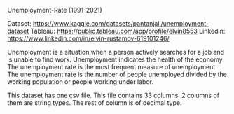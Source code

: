 Unemployment-Rate (1991-2021)

Dataset: https://www.kaggle.com/datasets/pantanjali/unemployment-dataset
Tableau: https://public.tableau.com/app/profile/elvin8553
Linkedin: https://www.linkedin.com/in/elvin-rustamov-619101246/

Unemployment is a situation when a person actively searches for a job and is unable to find work. Unemployment indicates the health of the economy.
The unemployment rate is the most frequent measure of unemployment. The unemployment rate is the number of people unemployed divided by the working population or people working under labor.

This dataset has one csv file. This file contains 33 columns. 2 columns of them are string types. The rest of column is of decimal type.
